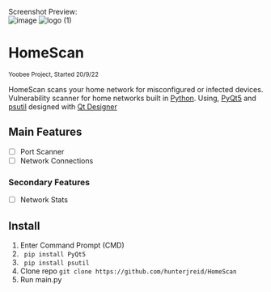Screenshot Preview:    
![image](https://user-images.githubusercontent.com/62681404/194292525-458f1e25-8259-4dce-ae4f-077b01d3b1bd.png)
![logo (1)](https://user-images.githubusercontent.com/62681404/191140983-4e4e9a96-bd8a-4ee9-a5ba-532f5b73a4c2.png)    
# HomeScan  
<sub>Yoobee Project, Started 20/9/22</sub>

HomeScan scans your home network for misconfigured or infected devices. Vulnerability scanner for home networks built in [Python](https://www.python.org/). Using, [PyQt5](https://doc.qt.io/qtforpython/) and [psutil](https://psutil.readthedocs.io/en/latest/) designed with [Qt Designer](https://build-system.fman.io/qt-designer-download) 

## Main Features  
- [ ] Port Scanner  
- [ ] Network Connections

### Secondary Features
- [ ] Network Stats

## Install
1. Enter Command Prompt (CMD)   
2. ``` pip install PyQt5```
3. ``` pip install psutil```
4. Clone repo ```git clone https://github.com/hunterjreid/HomeScan```
5. Run main.py


